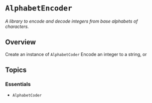 # ``AlphabetEncoder``

_A library to encode and decode integers from base alphabets of characters._

## Overview

Create an instance of ``AlphabetCoder`` Encode an integer to a string, or 

## Topics

### Essentials

- ``AlphabetCoder``

